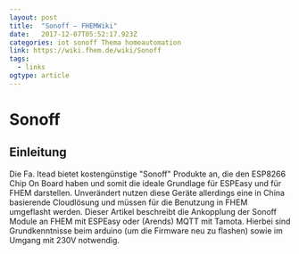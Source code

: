 ```yaml
---
layout: post 
title:  "Sonoff – FHEMWiki" 
date:   2017-12-07T05:52:17.923Z 
categories: iot sonoff Thema homeautomation
link: https://wiki.fhem.de/wiki/Sonoff 
tags:
  - links
ogtype: article 
---
```


# Sonoff

## Einleitung

Die Fa. Itead bietet kostengünstige "Sonoff" Produkte an, die den ESP8266 Chip On Board haben und somit die ideale Grundlage für ESPEasy und für FHEM darstellen. Unverändert nutzen diese Geräte allerdings eine in China basierende Cloudlösung und müssen für die Benutzung in FHEM umgeflasht werden. Dieser Artikel beschreibt die Ankopplung der Sonoff Module an FHEM mit ESPEasy oder (Arends) MQTT mit Tamota. Hierbei sind Grundkenntnisse beim arduino (um die Firmware neu zu flashen) sowie im Umgang mit 230V notwendig.

